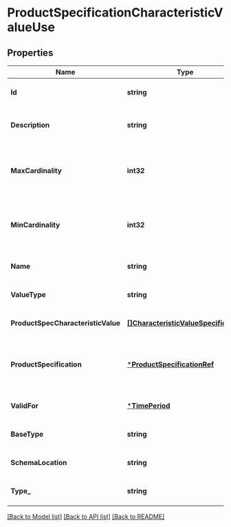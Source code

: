# ProductSpecificationCharacteristicValueUse

## Properties
Name | Type | Description | Notes
------------ | ------------- | ------------- | -------------
**Id** | **string** | Unique ID for the characteristic | [optional] [default to null]
**Description** | **string** | A narrative that explains in detail what the productSpecificationCharacteristic is | [optional] [default to null]
**MaxCardinality** | **int32** | The maximum number of instances a CharacteristicValue can take on. For example, zero to five phone numbers in a group calling plan, where five is the value for the maxCardinality. | [optional] [default to null]
**MinCardinality** | **int32** | The minimum number of instances a CharacteristicValue can take on. For example, zero to five phone numbers in a group calling plan, where zero is the value for the minCardinality. | [optional] [default to null]
**Name** | **string** | Name of the associated productSpecificationCharacteristic | [optional] [default to null]
**ValueType** | **string** | A kind of value that the characteristic can take on, such as numeric, text and so forth | [optional] [default to null]
**ProductSpecCharacteristicValue** | [**[]CharacteristicValueSpecification**](CharacteristicValueSpecification.md) | A number or text that can be assigned to a ProductSpecificationCharacteristic. | [optional] [default to null]
**ProductSpecification** | [***ProductSpecificationRef**](ProductSpecificationRef.md) | A ProductSpecification is a detailed description of a tangible or intangible object made available externally in the form of a ProductOffering to customers or other parties playing a party role. | [optional] [default to null]
**ValidFor** | [***TimePeriod**](TimePeriod.md) | The period for which the productSpecificationCharacteristic is valid | [optional] [default to null]
**BaseType** | **string** | When sub-classing, this defines the super-class | [optional] [default to null]
**SchemaLocation** | **string** | A URI to a JSON-Schema file that defines additional attributes and relationships | [optional] [default to null]
**Type_** | **string** | When sub-classing, this defines the sub-class Extensible name | [optional] [default to null]

[[Back to Model list]](../README.md#documentation-for-models) [[Back to API list]](../README.md#documentation-for-api-endpoints) [[Back to README]](../README.md)


